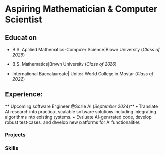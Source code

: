 # Aspiring Mathematician & Computer Scientist

## Education
- B.S. Applied Mathematics-Computer Science|Brown University (_Class of 2026_)
- B.S. Mathematics|Brown University (_Class of 2026_)

- International Baccalaureate| United World College in Mostar (_Class of 2022_)

## Experience:
** Upcoming software Engineer @Scale AI (_September 2024_)**
• Translate AI research into practical, scalable software solutions including integrating algorithms into existing systems.
• Evaluate AI-generated code, develop robust test-cases, and develop new platforms for AI functionalities
### Projects

### Skills


